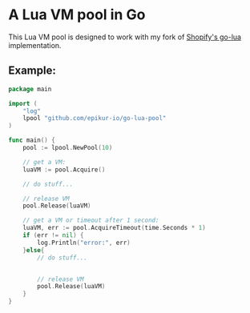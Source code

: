 # A Lua VM pool in Go

This Lua VM pool is designed to work with my fork of [Shopify's go-lua](https://github.com/epikur-io/go-lua) implementation.


## Example:

```go
package main 

import (
    "log"
    lpool "github.com/epikur-io/go-lua-pool"
)

func main() {
    pool := lpool.NewPool(10)

    // get a VM:
    luaVM := pool.Acquire()

    // do stuff...

    // release VM
    pool.Release(luaVM)

    // get a VM or timeout after 1 second:
    luaVM, err := pool.AcquireTimeout(time.Seconds * 1)
    if (err != nil) {
        log.Println("error:", err)
    }else{
        // do stuff...


        // release VM
        pool.Release(luaVM)
    }
}
```